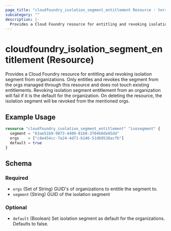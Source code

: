 ```yaml
---
page_title: "cloudfoundry_isolation_segment_entitlement Resource - terraform-provider-cloudfoundry"
subcategory: ""
description: |-
  Provides a Cloud Foundry resource for entitling and revoking isolation segment from organizations. Only entitles and revokes the segment from the orgs managed through this resource and does not touch existing entitlements. Revoking isolation segment entitlement from an organization will fail if it is the default for the organization. On deleting the resource, the isolation segment will be revoked from the mentioned orgs.
---
```


# cloudfoundry_isolation_segment_entitlement (Resource)

Provides a Cloud Foundry resource for entitling and revoking isolation segment from organizations. Only entitles and revokes the segment from the orgs managed through this resource and does not touch existing entitlements. Revoking isolation segment entitlement from an organization will fail if it is the default for the organization. On deleting the resource, the isolation segment will be revoked from the mentioned orgs.

## Example Usage

```terraform
resource "cloudfoundry_isolation_segment_entitlement" "isosegment" {
  segment = "63ae51b9-9073-4409-81b0-3704b8de85dd"
  orgs    = ["c8e454cc-7a24-4d71-b146-51d69538acfb"]
  default = true
}
```

<!-- schema generated by tfplugindocs -->
## Schema

### Required

- `orgs` (Set of String) GUID's of organizations to entitle the segment to.
- `segment` (String) GUID of the isolation segment

### Optional

- `default` (Boolean) Set isolation segment as default for the organizations. Defaults to false.

